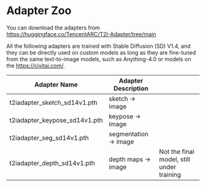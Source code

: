 # Adapter Zoo

You can download the adapters from <https://huggingface.co/TencentARC/T2I-Adapter/tree/main>

All the following adapters are trained with Stable Diffusion (SD) V1.4, and they can be directly used on custom models as long as they are fine-tuned from the same text-to-image models, such as Anything-4.0 or models on the <https://civitai.com/>.

| Adapter Name  | Adapter Description | |
| --- | --- |--- |
| t2iadapter_sketch_sd14v1.pth | sketch → image ||
| t2iadapter_keypose_sd14v1.pth | keypose → image ||
| t2iadapter_seg_sd14v1.pth | segmentation → image ||
| t2iadapter_depth_sd14v1.pth | depth maps → image | Not the final model, still under training|
